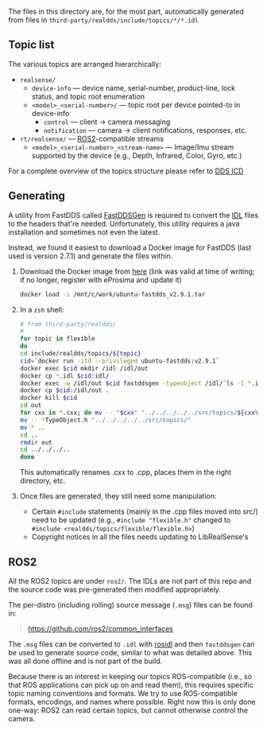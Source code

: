 
The files in this directory are, for the most part, automatically generated from files in
    `third-party/realdds/include/topics/*/*.idl`


## Topic list

The various topics are arranged hierarchically:

* `realsense/`
    * `device-info` — device name, serial-number, product-line, lock status, and topic root enumeration
    * `<model>_<serial-number>/` — topic root per device pointed-to in device-info
        * `control` — client -> camera messaging
        * `notification` — camera -> client notifications, responses, etc.
* `rt/realsense/` — [ROS2](#ros2)-compatible streams
    * `<model>_<serial-number>_<stream-name>` — Image/Imu stream supported by the device (e.g., Depth, Infrared, Color, Gyro, etc.)

For a complete overview of the topics structure please refer to [DDS ICD](https://github.com/IntelRealSense/librealsense/blob/dds/third-party/realdds/doc/DDS%20ICD.md)

## Generating

A utility from FastDDS called [FastDDSGen](https://fast-dds.docs.eprosima.com/en/latest/fastddsgen/introduction/introduction.html#fastddsgen-intro) is required to convert the [IDL](https://fast-dds.docs.eprosima.com/en/latest/fastddsgen/dataTypes/dataTypes.html) files to the headers that're needed.
Unfortunately, this utility requires a java installation and sometimes not even the latest.

Instead, we found it easiest to download a Docker image for FastDDS (last used is version 2.7.1) and generate the files within.

1. Download the Docker image from [here](https://www.eprosima.com/index.php?option=com_ars&view=browses&layout=normal) (link was valid at time of writing; if no longer, register with eProsima and update it)

    ```zsh
    docker load -i /mnt/c/work/ubuntu-fastdds_v2.9.1.tar
    ```

2. In a `zsh` shell:

    ```zsh
    # from third-party/realdds/
    #
    for topic in flexible
    do
    cd include/realdds/topics/${topic}
    cid=`docker run -itd --privileged ubuntu-fastdds:v2.9.1`
    docker exec $cid mkdir /idl /idl/out
    docker cp *.idl $cid:idl/
    docker exec -w /idl/out $cid fastddsgen -typeobject /idl/`ls -1 *.idl`
    docker cp $cid:/idl/out .
    docker kill $cid
    cd out
    for cxx in *.cxx; do mv -- "$cxx" "../../../../../src/topics/${cxx%.cxx}.cpp"; done
    mv -- *TypeObject.h "../../../../../src/topics/"
    mv * ..
    cd ..
    rmdir out
    cd ../../../..
    done
    ```

    This automatically renames .cxx to .cpp, places them in the right directory, etc.

3. Once files are generated, they still need some manipulation:
    * Certain `#include` statements (mainly in the .cpp files moved into src/) need to be updated (e.g., `#include "flexible.h"`  changed to `#include <realdds/topics/flexible/flexible.h>`)
    * Copyright notices in all the files needs updating to LibRealSense's

## ROS2

All the ROS2 topics are under `ros2/`. The IDLs are not part of this repo and the source code was pre-generated then modified appropriately.

The per-distro (including rolling) source message (`.msg`) files can be found in:
>https://github.com/ros2/common_interfaces

The `.msg` files can be converted to `.idl` with [rosidl](https://docs.ros.org/en/rolling/Concepts/About-Internal-Interfaces.html#the-rosidl-repository) and then `fastddsgen` can be used to generate source code, similar to what was detailed above. This was all done offline and is not part of the build.

Because there is an interest in keeping our topics ROS-compatible (i.e., so that ROS applications can pick up on and read them), this requires specific topic naming conventions and formats. We try to use ROS-compatible formats, encodings, and names where possible. Right now this is only done one-way: ROS2 can read certain topics, but cannot otherwise control the camera.
